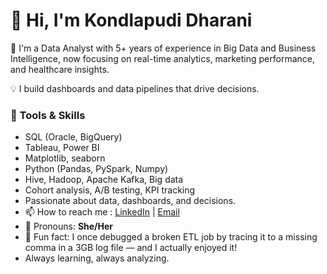# 👋 Hi, I'm Kondlapudi Dharani

🎯 I'm a Data Analyst with 5+ years of experience in Big Data and Business Intelligence, now focusing on real-time analytics, marketing performance, and healthcare insights.

💡 I build dashboards and data pipelines that drive decisions.

### 🔧 Tools & Skills
- SQL (Oracle, BigQuery)
- Tableau, Power BI
- Matplotlib, seaborn
- Python (Pandas, PySpark, Numpy)
- Hive, Hadoop, Apache Kafka, Big data
- Cohort analysis, A/B testing, KPI tracking
- Passionate about data, dashboards, and decisions.
- 📫 How to reach me : [LinkedIn](https://www.linkedin.com/in/dharaniks) | [Email](mailto:kondlapudidharani@gmail.com)
- 💬 Pronouns: **She/Her**
- 🧠 Fun fact: I once debugged a broken ETL job by tracing it to a missing comma in a 3GB log file — and I actually enjoyed it!
- Always learning, always analyzing.

<!---
Dharanik1997/Dharanik1997 is a ✨ special ✨ repository because its `README.md` (this file) appears on your GitHub profile.
You can click the Preview link to take a look at your changes.
--->
